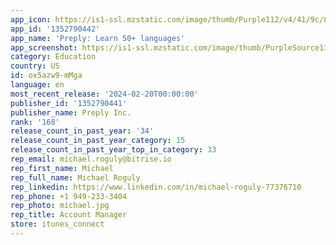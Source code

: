 ```yaml
---
app_icon: https://is1-ssl.mzstatic.com/image/thumb/Purple112/v4/41/9c/8c/419c8c22-9bd8-b08a-431f-a2a84625bd88/AppIcon-1x_U007emarketing-0-7-0-85-220.png/1024x1024bb.png
app_id: '1352790442'
app_name: 'Preply: Learn 50+ languages'
app_screenshot: https://is1-ssl.mzstatic.com/image/thumb/PurpleSource116/v4/af/e5/6e/afe56efe-da26-63c0-146f-a94f39488d3c/cd7712c0-83e9-464d-8a21-3392bab8e13f_5.5_1.jpg/1242x2208bb.png
category: Education
country: US
id: ox5azw9-mMga
language: en
most_recent_release: '2024-02-20T00:00:00'
publisher_id: '1352790441'
publisher_name: Preply Inc.
rank: '168'
release_count_in_past_year: '34'
release_count_in_past_year_category: 15
release_count_in_past_year_top_in_category: 33
rep_email: michael.roguly@bitrise.io
rep_first_name: Michael
rep_full_name: Michael Roguly
rep_linkedin: https://www.linkedin.com/in/michael-roguly-77376710
rep_phone: +1 949-233-3404
rep_photo: michael.jpg
rep_title: Account Manager
store: itunes_connect
---
```

